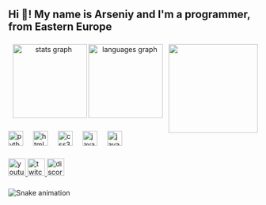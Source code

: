 <h2 align="left">Hi 👋! My name is Arseniy and I'm a programmer, from Eastern Europe</h2>

###

<img align="right" height="180" src="https://sun9-55.userapi.com/s/v1/ig2/AA3PANse0SsRdxNyUNWhsg8DhKPMIxAL1Q0EN4hvfvzNils769kIfN9pqPFel59XYwaRz7Pc7nzfxiZHmoem0d6a.jpg?quality=95&as=32x34,48x51,72x76,108x114,160x169,240x254,360x381,480x507,540x571,640x677,720x761,1080x1142,1280x1353,1311x1386&from=bu&u=RH9yNb2gINoJUoehv0FJf4L1c38UgZ3gaafc11UnhYI&cs=1311x0"  />

###

<div align="center">
  <img src="https://github-readme-stats.vercel.app/api?username=Wolframoviy&hide_title=false&hide_rank=false&show_icons=true&include_all_commits=true&count_private=true&disable_animations=false&theme=dracula&locale=en&hide_border=false" height="150" alt="stats graph"  />
  <img src="https://github-readme-stats.vercel.app/api/top-langs?username=Wolframoviy&locale=en&hide_title=false&layout=compact&card_width=320&langs_count=5&theme=dracula&hide_border=false" height="150" alt="languages graph"  />
</div>

###

<div align="left">
  <img src="https://cdn.jsdelivr.net/gh/devicons/devicon/icons/python/python-original.svg" height="30" alt="python logo"  />
  <img width="12" />
  <img src="https://cdn.jsdelivr.net/gh/devicons/devicon/icons/html5/html5-original.svg" height="30" alt="html5 logo"  />
  <img width="12" />
  <img src="https://cdn.jsdelivr.net/gh/devicons/devicon/icons/css3/css3-original.svg" height="30" alt="css3 logo"  />
  <img width="12" />
  <img src="https://cdn.jsdelivr.net/gh/devicons/devicon/icons/javascript/javascript-original.svg" height="30" alt="javascript logo"  />
  <img width="12" />
  <img src="https://cdn.jsdelivr.net/gh/devicons/devicon/icons/java/java-original.svg" height="30" alt="java logo"  />
</div>

###

<div align="left">
  <a href="https://www.youtube.com/@wolframoviy" target="_blank">
    <img src="https://img.shields.io/static/v1?message=Youtube&logo=youtube&label=&color=FF0000&logoColor=white&labelColor=&style=for-the-badge" height="35" alt="youtube logo"  />
  </a>
  <a href="https://www.twitch.tv/wolframoviy" target="_blank">
    <img src="https://img.shields.io/static/v1?message=Twitch&logo=twitch&label=&color=9146FF&logoColor=white&labelColor=&style=for-the-badge" height="35" alt="twitch logo"  />
  </a>
  <a href="https://discord.gg/MTyZTb3Ent" target="_blank">
    <img src="https://img.shields.io/static/v1?message=Discord&logo=discord&label=&color=7289DA&logoColor=white&labelColor=&style=for-the-badge" height="35" alt="discord logo"  />
  </a>
</div>

###

<img src="https://raw.githubusercontent.com/Wolframoviy/Wolframoviy/output/snake.svg" alt="Snake animation" />

###
